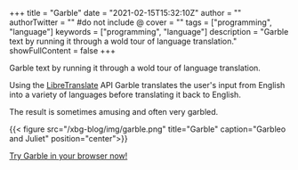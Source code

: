 +++
title = "Garble"
date = "2021-02-15T15:32:10Z"
author = ""
authorTwitter = "" #do not include @
cover = ""
tags = ["programming", "language"]
keywords = ["programming", "language"]
description = "Garble text by running it through a wold tour of language translation."
showFullContent = false
+++

Garble text by running it through a wold tour of language translation.

Using the [LibreTranslate](https://libretranslate.com/) API Garble translates
the user's input from English into a variety of languages before translating
it back to English.  

The result is sometimes amusing and often very garbled.

{{< figure src="/xbg-blog/img/garble.png" title="Garble" caption="Garbleo and Juliet" position="center">}}

[Try Garble in your browser now!](https://xbgbtx.github.io/xbg-blog/garble/)
